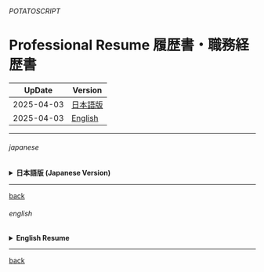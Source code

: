 ###### POTATOSCRIPT 

# **Professional Resume 履歴書・職務経歴書**  

| UpDate       | Version |
|------------|------------------------------------------------|
| 2025-04-03 | <a href="https://potatoscript.github.io/resume-english/" target="_blank">日本語版</a> |
| 2025-04-03 | <a href="https://potatoscript.github.io/resume-english/" target="_blank">English</a> |

---

###### japanese

<details>
<summary><strong>日本語版 (Japanese Version)</strong></summary>
  
### **基本情報 (Personal Information)**
  
- **氏名 (Name)**: POTATOSCRIPT  (別途に連絡)
- **生年月日 (Date of Birth)**: 別途に連絡  
- **国籍 (Nationality)**: 別途に連絡  
- **民族 (Ethnicity)**: 中国系  
- **メールアドレス (Email Address)**: [potatoscript@hotmail.com](mailto:potatoscript@hotmail.com)  
- **SNSアカウント (Social Media)**: [GitHub - POTATOSCRIPT](https://github.com/potatoscript)  

---

### **言語スキル (Language Skills)**  
- **日本語 (Japanese)**: JLPT N1（現在学習中、2025年12月に試験予定）  
- **英語 (English)**: TOEIC 830点  
- **中国語 (Chinese)**: ネイティブ  

---

### **学歴 (Education)**  
#### **コベントリー大学 (Coventry University, United Kingdom)**  
- **学位 (Degree)**: 機械工学学士（優等学位）  
- **在籍期間 (Attendance Period)**: 1997年6月 ～ 1999年7月  
- **卒業プロジェクト (Graduation Project)**:  
  - MATLABを使用して振動データから共振周波数を検出するシステムを開発。  
  - 複雑なデータ処理と解析を行い、システムの精度向上と信頼性を実現。  

---

### **職務経歴 (Professional Experience)**  

#### **日本派遣会社 (Japanese Staffing Company) – 現在**  
- **役職 (Position)**: システムエンジニア  
- **期間 (Period)**: 2023年1月 ～ 現在  
- **業務内容 (Responsibilities)**:  
  - **ウェーハデータ統合管理システム開発**  
    - 日本の半導体企業向けに、Python、pandas、JupyterLabを使用して、ウェーハデータの管理および解析システムを開発。  
    - 複数のデータソースからデータを統合し、リアルタイムでのデータ分析と可視化を実現。  
    - システムのパフォーマンスと効率性を改善し、意思決定を迅速化。  
  - **データフロー管理システム設計**  
    - Djangoを用いたウェブアプリケーションの設計および構築。  
    - サーバーサイドでのデータ管理とフロントエンドでのデータ表示機能の最適化を行い、ユーザビリティ向上。  
  - **CADシステム設計・開発**  
    - C言語およびC# WPFを使用して、建設業向けのカスタマイズ可能なCADシステムを設計・開発。  
    - クライアントの特定のニーズに合わせて、UIの調整、操作性向上、データ入力の自動化を実施。  
  - **プロジェクト管理**  
    - CICD環境（GitHub Actions、Jenkinsなど）を使用し、プロジェクトのワークフローを管理・制御。  
    - ソースコードの自動ビルドとテストのためのパイプラインを構築し、開発チームの生産性向上とデリバリーの迅速化を実現。  
    - チームメンバーと密に連携し、進捗状況を把握しながら、効率的にプロジェクトを推進。  

---

#### **日本受託システム企業 (Japanese Contract Systems Company)**  
- **役職 (Position)**: システムエンジニア  
- **期間 (Period)**: 2022年6月 ～ 2022年12月  
- **業務内容 (Responsibilities)**:  
  - **病院患者情報管理システム開発**  
    - Azureなどのクラウド環境を使用して、病院の患者情報を管理するウェブアプリケーションを開発。  
    - 高いセキュリティ要求とデータ管理の複雑性に対応し、安定したシステムを提供。  

---

#### **自動車部品製造企業 (Automobile Parts Manufacturing Company)**  
- **役職 (Position)**: シニアデザインエンジニア  
- **期間 (Period)**: 2000年4月 ～ 2022年5月  
- **業務内容 (Responsibilities)**:  
  - **自動車用ゴム部品および防振部品の設計**  
    - 自動車部品の設計と生産ラインの最適化。  
    - 部品の性能向上とコスト削減を実現し、製品の市場競争力を強化。  
  - **生産ライン情報フローの最適化**  
    - データベース管理システムを使用して、生産ラインの情報フローを最適化。  
    - 自動化とデジタル化により、効率を最大化。  

---

### **スキルセット (Skills)**  
- **プログラミング言語 (Programming Languages)**:  
  Python、C#、PHP、JavaScript、SQL、VBA、MATLAB、Java  
- **フレームワーク/ライブラリ (Frameworks/Libraries)**:  
  Django、ASP.NET Core MVC、Vue.js、React.js、jQuery、Chart.js、pandas  
- **ツール/技術 (Tools/Technologies)**:  
  AutoCAD、Inventor、SolidWorks、Visual Studio、JupyterLab、Git、Docker、Azure、npm、pip、Visual Studio Code  
- **データベース (Databases)**:  
  PostgreSQL、MySQL、Oracle、SQL Server、SQLite  
- **その他スキル (Other Skills)**:  
  ウェブサーバー設定（Apache、IIS）、DevOps、データベース管理、データ分析  

---

### **ポートフォリオと貢献 (Portfolio and Contributions)**  
- 自動車部品の設計やプロセスの自動化で業務改善に貢献。  
- 複数のウェブアプリケーションを設計・開発し、運用改善に寄与。  
- 社内でPythonとDjangoの開発指導を実施し、技術向上をサポート。  

---

### **その他 (Other)**  
- **希望年収 (Desired Salary)**: (別途に連絡)00万円以上（残業代を除く）  
- **個人的な目標 (Personal Goal)**: 日本語N1を取得し、さらにビジネス日本語のスキルを向上させ、より高いレベルの技術力を発揮することを目指しています。  

</details>

---

[back](#potatoscript)

###### english

<details>
<summary><strong>English Resume</strong></summary>

### **Personal Information**  
- **Name**: POTATOSCRIPT (To be provided)
- **Date of Birth**: To be provided  
- **Nationality**: To be provided  
- **Ethnicity**: Chinese  
- **Email Address**: [potatoscript@hotmail.com](mailto:potatoscript@hotmail.com)  
- **Social Media**: [GitHub - POTATOSCRIPT](https://github.com/potatoscript)  

---

### **Language Skills**  
- **Japanese**: JLPT N1 (Currently studying, will take the exam in December 2025)  
- **English**: TOEIC 830  
- **Chinese**: Native  

---

### **Education**  
#### **Coventry University (United Kingdom)**  
- **Degree**: Bachelor's in Mechanical Engineering (Honors)  
- **Attendance Period**: June 1997 – July 1999  
- **Graduation Project**:  
  - Developed a system to detect resonance frequencies from vibration data using MATLAB.  
  - Performed complex data processing and analysis to improve the system’s accuracy and reliability.  

---

### **Professional Experience**  

#### **Japanese IT Staffing Company — Senior System Engineer**  
**Period**: January 2023 – Present  

As a senior-level engineer with over 15 years of hands-on experience in software architecture, system development, and full-stack engineering, I have taken ownership of multiple high-impact projects across industries including semiconductors, construction, and enterprise systems. My role integrates deep technical execution with cross-functional leadership, ensuring delivery of robust, scalable, and high-performance systems.

---

##### ✅ **Wafer Data Integration & Analytics Platform (Semiconductor Industry)**  
- **Technologies**: Python, pandas, NumPy, JupyterLab, SQLite, Plotly, Git  
- Developed a sophisticated **data integration and analytics platform** to streamline wafer measurement data collection and analysis across various measurement devices.  
- Engineered a modular pipeline using **pandas** for time-series and structured data normalization, enabling fast and consistent preprocessing of large datasets.  
- Designed **interactive Jupyter dashboards** for real-time data visualization, empowering engineers to detect anomalies and trends within seconds.  
- Improved engineering team analysis efficiency by over **40%** through automation and real-time reporting.

---

##### ✅ **Enterprise Data Flow Management Web System**  
- **Technologies**: Django, PostgreSQL, JavaScript (Vanilla/Chart.js), Docker, Nginx, Gunicorn  
- Architected and developed a **full-stack web-based system** for centralized management of internal data flow and processing rules.  
- Designed robust data models and implemented RESTful APIs to standardize data input, transformation, and output pipelines.  
- Integrated advanced visualization tools and search functions, enabling users to interact with and trace data lineage across systems.  
- Deployed production-ready services using **Docker**, with **CI/CD pipelines** ensuring zero-downtime deployment.

---

##### ✅ **Construction Industry CAD Automation Tool**  
- **Technologies**: C, C#, WPF, MVVM, SQLite, GDI+, XAML  
- Designed and engineered a **custom CAD automation tool** tailored to construction design standards, focusing on line drawing, dimension control, and parametric adjustment.  
- Implemented interactive canvas with drag-and-drop tools, real-time dimension editing, and dynamic snapping functions using **WPF + MVVM** architecture.  
- Automated repetitive drawing tasks and improved user interaction, achieving up to **70% time savings** for architectural layout preparation.  
- Delivered highly maintainable and scalable UI architecture, integrated with local storage using **SQLite** for offline use.

---

##### ✅ **DevOps Automation & Project Delivery Excellence**  
- **Tools**: GitHub Actions, Jenkins, Bash, Pytest, SonarQube, Git  
- Established enterprise-grade **CI/CD pipelines** for both web and desktop applications, ensuring continuous testing, building, and deployment.  
- Wrote custom automation scripts for build validation, unit testing, linting, and security scanning using **Pytest** and **SonarQube** integration.  
- Reduced release cycle duration by **60%** and increased deployment confidence by implementing automated regression checks.  
- Acted as technical lead in agile sprint planning, release management, and inter-team code review processes to uphold software quality standards.

---

#### 💡 **Leadership & Communication**
- Served as a **bridge between client-side stakeholders and internal teams**, translating business requirements into technical deliverables.  
- Led sprint reviews, architectural discussions, and technical mentoring sessions to continuously elevate code quality and team capability.  
- Received repeated praise for proactive problem-solving, system stability, and delivering **production-ready software under tight deadlines**.

---

#### **Japanese Contract Systems Company**  
- **Position**: System Engineer  
- **Period**: June 2022 – December 2022  
- **Responsibilities**:  
  - **Hospital Patient Information Management System Development**  
    - Developed a web application for managing hospital patient data using cloud platforms like Azure.  
    - Addressed high-security requirements and complex data management, delivering a stable system.  

---

#### **Automobile Parts Manufacturing Company**  
- **Position**: Senior Design Engineer  
- **Period**: April 2000 – May 2022  
- **Responsibilities**:  
  - **Design of Automotive Rubber and Vibration Isolation Parts**  
    - Designed parts for automotive use, including rubber and vibration isolation components.  
    - Improved product performance and reduced costs, enhancing market competitiveness.  
  - **Optimization of Production

 Line Data Flow**  
    - Used database management systems to optimize data flow in the production line.  
    - Maximized efficiency through automation and digitization.  

---

### **Skills**  
- **Programming Languages**: Python, C#, PHP, JavaScript, SQL, VBA, MATLAB, Java  
- **Frameworks/Libraries**: Django, ASP.NET Core MVC, Vue.js, React.js, jQuery, Chart.js, pandas  
- **Tools/Technologies**: AutoCAD, Inventor, SolidWorks, Visual Studio, JupyterLab, Git, Docker, Azure, npm, pip, Visual Studio Code  
- **Databases**: PostgreSQL, MySQL, Oracle, SQL Server, SQLite  
- **Other Skills**: Web server configuration (Apache, IIS), DevOps, Database management, Data analysis  

---

### **Portfolio and Contributions**  
- Contributed to business improvement in automotive parts design and process automation.  
- Developed and deployed multiple web applications, improving operations and efficiency.  
- Provided internal guidance on Python and Django development, helping to elevate technical skills within the company.  

---

### **Other**  
- **Desired Salary**: (To be provided),000,000 yen (excluding overtime)  
- **Personal Goal**: To obtain JLPT N1 and improve business Japanese proficiency, while showcasing higher-level technical skills.  

</details>

---

[back](#potatoscript)
